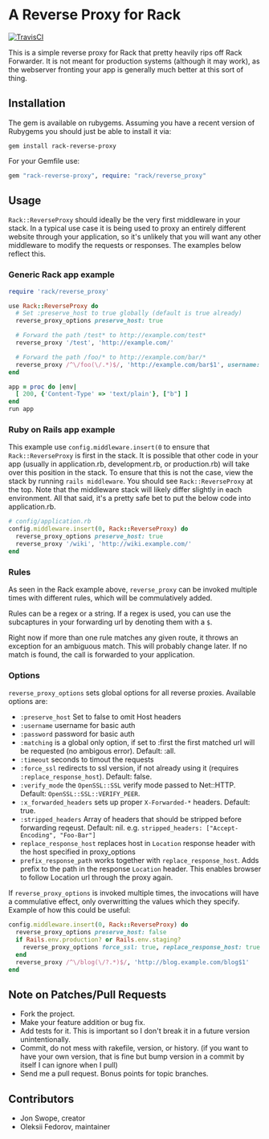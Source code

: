 # A Reverse Proxy for Rack
[![TravisCI](https://secure.travis-ci.org/waterlink/rack-reverse-proxy.svg "Build Status")](http://travis-ci.org/waterlink/rack-reverse-proxy "Build Status")

This is a simple reverse proxy for Rack that pretty heavily rips off Rack Forwarder. It is not meant for production systems (although it may work), as the webserver fronting your app is generally much better at this sort of thing.

## Installation
The gem is available on rubygems.  Assuming you have a recent version of Rubygems you should just be able to install it via:

```
gem install rack-reverse-proxy
```

For your Gemfile use:

```ruby
gem "rack-reverse-proxy", require: "rack/reverse_proxy"
```

## Usage

`Rack::ReverseProxy` should ideally be the very first middleware in your
stack. In a typical use case it is being used to proxy an entirely
different website through your application, so it's unlikely that you will want
any other middleware to modify the requests or responses. The examples below
reflect this.


### Generic Rack app example

```ruby
require 'rack/reverse_proxy'

use Rack::ReverseProxy do
  # Set :preserve_host to true globally (default is true already)
  reverse_proxy_options preserve_host: true

  # Forward the path /test* to http://example.com/test*
  reverse_proxy '/test', 'http://example.com/'

  # Forward the path /foo/* to http://example.com/bar/*
  reverse_proxy /^\/foo(\/.*)$/, 'http://example.com/bar$1', username: 'name', password: 'basic_auth_secret'
end

app = proc do |env|
  [ 200, {'Content-Type' => 'text/plain'}, ["b"] ]
end
run app
```

### Ruby on Rails app example

This example use `config.middleware.insert(0` to ensure that
`Rack::ReverseProxy` is first in the stack. It is possible that
other code in your app (usually in application.rb, development.rb, or production.rb)
will take over this position in the stack. To ensure
that this is not the case, view the stack by running `rails middleware`. You should see
`Rack::ReverseProxy` at the top. Note that
the middleware stack will likely differ slightly in each environment. All that said, it's a pretty
safe bet to put the below code into application.rb.

```ruby
# config/application.rb
config.middleware.insert(0, Rack::ReverseProxy) do
  reverse_proxy_options preserve_host: true
  reverse_proxy '/wiki', 'http://wiki.example.com/'
end
```

### Rules

As seen in the Rack example above, `reverse_proxy` can be invoked multiple times with
different rules, which will be commulatively added.

Rules can be a regex or a string. If a regex is used, you can use the subcaptures in your forwarding url by denoting them with a `$`.

Right now if more than one rule matches any given route, it throws an exception for an ambiguous match.  This will probably change later. If no match is found, the call is forwarded to your application.


### Options

`reverse_proxy_options` sets global options for all reverse proxies. Available options are:

* `:preserve_host` Set to false to omit Host headers
* `:username` username for basic auth
* `:password` password for basic auth
* `:matching` is a global only option, if set to :first the first matched url will be requested (no ambigous error). Default: :all.
* `:timeout` seconds to timout the requests
* `:force_ssl` redirects to ssl version, if not already using it (requires `:replace_response_host`). Default: false.
* `:verify_mode` the `OpenSSL::SSL` verify mode passed to Net::HTTP. Default: `OpenSSL::SSL::VERIFY_PEER`.
* `:x_forwarded_headers` sets up proper `X-Forwarded-*` headers. Default: true.
* `:stripped_headers` Array of headers that should be stripped before forwarding reqeust. Default: nil.
  e.g. `stripped_headers: ["Accept-Encoding", "Foo-Bar"]`
* `replace_response_host` replaces host in `Location` response header with the host specified in proxy_options
* `prefix_response_path` works together with `replace_response_host`. Adds prefix to the path in the response `Location` header. This enables browser to follow Location url through the proxy again. 

If `reverse_proxy_options` is invoked multiple times, the invocations will have a commulative effect,
only overwritting the values which they specify. Example of how this could be useful:

```ruby
config.middleware.insert(0, Rack::ReverseProxy) do
  reverse_proxy_options preserve_host: false
  if Rails.env.production? or Rails.env.staging?
    reverse_proxy_options force_ssl: true, replace_response_host: true
  end
  reverse_proxy /^\/blog(\/?.*)$/, 'http://blog.example.com/blog$1'
end
```

## Note on Patches/Pull Requests
* Fork the project.
* Make your feature addition or bug fix.
* Add tests for it. This is important so I don't break it in a
  future version unintentionally.
* Commit, do not mess with rakefile, version, or history.
  (if you want to have your own version, that is fine but bump version in a commit by itself I can ignore when I pull)
* Send me a pull request. Bonus points for topic branches.

## Contributors

- Jon Swope, creator
- Oleksii Fedorov, maintainer
